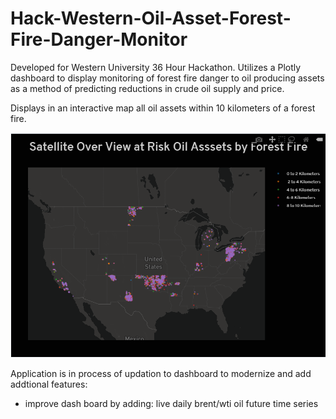 # Hack-Western-Oil-Asset-Forest-Fire-Danger-Monitor 
Developed for Western University 36 Hour Hackathon. Utilizes a Plotly dashboard to display monitoring of forest fire danger to oil producing assets as a method of predicting reductions in crude oil supply and price. 

Displays in an interactive map all oil assets within 10 kilometers of a forest fire.

![Hack-Western](https://github.com/GavinClarke0/Hack-Western-Oil-Asset-Forest-Fire-Danger-Monitor/blob/master/images/April14th2019_OilAssetMap.png?raw=true "April 14 Oil Assets near forest fires")

Application is in process of updation to dashboard to modernize and add addtional features:
- improve dash board by adding: live daily brent/wti oil future time series 

